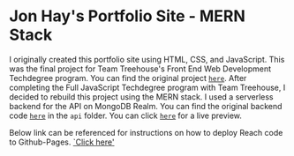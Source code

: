# Jon Hay's Portfolio Site - MERN Stack

I originally created this portfolio site using HTML, CSS, and JavaScript.  This was the final project for Team Treehouse's Front End Web Development Techdegree program.  You can find the original project [`here`](https://github.com/jonhayjr/Treehouse-FEWD-Project9).  After completing the Full JavaScript Techdegree program with Team Treehouse, I decided to rebuild this project using the MERN stack.  I used a serverless backend for the API on MongoDB Realm.  You can find the original backend code [`here`](https://github.com/jonhayjr/react-portfolio-mern) in the `api` folder.  You can click [`here`](https://www.jonhayjr.com) for a live preview.

Below link can be referenced for instructions on how to deploy Reach code to Github-Pages.
[`Click here'](https://github.com/gitname/react-gh-pages)